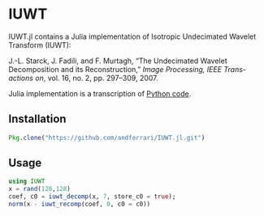 # IUWT

IUWT.jl contains a Julia implementation of Isotropic Undecimated Wavelet Transform (IUWT):

J.-L. Starck, J. Fadili, and F. Murtagh, “The Undecimated Wavelet Decomposition and its Reconstruction,” *Image Processing, IEEE Trans- actions on*, vol. 16, no. 2, pp. 297–309, 2007.

Julia implementation is a transcription of [Python code](https://github.com/ratt-ru/PyMORESANE/blob/master/pymoresane/iuwt.py).

## Installation

```julia
Pkg.clone("https://github.com/andferrari/IUWT.jl.git")
```
## Usage

```julia
using IUWT
x = rand(128,128)
coef, c0 = iuwt_decomp(x, 7, store_c0 = true);
norm(x - iuwt_recomp(coef, 0, c0 = c0))
```





